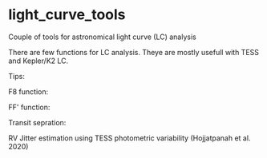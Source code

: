 # light_curve_tools
Couple of tools for astronomical light curve (LC) analysis

There are few functions for LC analysis. Theye are mostly usefull with TESS and Kepler/K2 LC. 

Tips:

F8 function: 

FF' function:

Transit sepration:

RV Jitter estimation using TESS photometric variability (Hojjatpanah et al. 2020)
